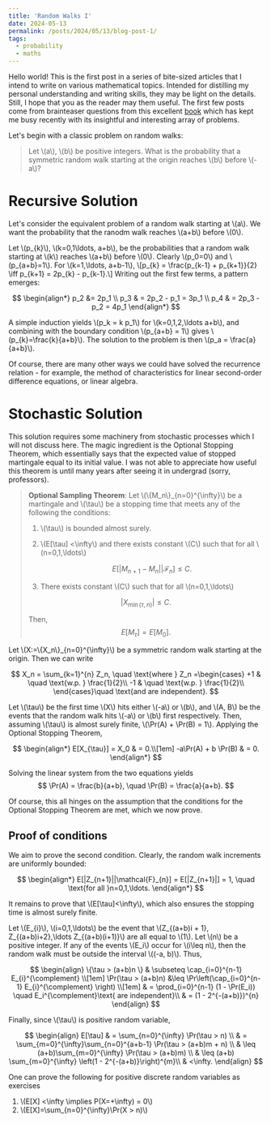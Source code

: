 ```yaml
---
title: 'Random Walks I'
date: 2024-05-13
permalink: /posts/2024/05/13/blog-post-1/
tags:
  - probability 
  - maths
---
```


Hello world! This is the first post in a series of bite-sized articles that I intend to write on various mathematical topics. Intended for distilling my personal understanding and writing skills, they may be light on the details. Still, I hope that you as the reader may them useful. The first few posts come from brainteaser questions from this excellent [book](https://quantnet.com/threads/new-interview-questions-book-probability-and-stochastic-calculus-quant-interview-questions.47947/) which has kept me busy recently with its insightful and interesting array of problems. 

Let's begin with a classic problem on random walks:
> Let \\(a\\), \\(b\\) be positive integers. What is the probability that a symmetric random walk starting at the origin reaches \\(b\\) before \\(-a\\)?

Recursive Solution
======
Let's consider the equivalent problem of a random walk starting at \\(a\\). We want the probability that the ranodm walk reaches \\(a+b\\) before \\(0\\). 

Let \\(p_{k}\\), \\(k=0,1\ldots, a+b\\), be the probabilities that a random walk starting at \\(k\\) reaches \\(a+b\\) before \\(0\\). Clearly \\(p_0=0\\) and \\(p_{a+b}=1\\). For \\(k=1,\ldots, a+b-1\\), 
\\[p_{k} = \frac{p_{k-1} + p_{k+1}}{2} \iff p_{k+1} = 2p_{k} - p_{k-1}.\\]
Writing out the first few terms, a pattern emerges:

$$
  \begin{align*}
    p_2 &= 2p_1 \\
    p_3 & = 2p_2 - p_1 = 3p_1 \\
    p_4 & = 2p_3 - p_2 = 4p_1
    \end{align*}
$$

A simple induction yields \\(p_k = k p_1\\) for \\(k=0,1,2,\ldots a+b\\), and combining with the boundary condition \\(p_{a+b} = 1\\) gives \\(p_{k}=\frac{k}{a+b}\\). The solution to the problem is then \\(p_a = \frac{a}{a+b}\\). 

Of course, there are many other ways we could have solved the recurrence relation - for example, the method of characteristics for linear second-order difference equations, or linear algebra.

Stochastic Solution
======
This solution requires some machinery from stochastic processes which I will not discuss here. The magic ingredient is the Optional Stopping Theorem, which essentially says that the expected value of stopped martingale equal to its initial value. I was not able to appreciate how useful this theorem is until many years after seeing it in undergrad (sorry, professors).
> **Optional Sampling Theorem**: Let \\(\\{M_n\\}_{n=0}^{\infty}\\) be a martingale and \\(\tau\\) be a stopping time that meets any of the following the conditions:
> 1. \\(\tau\\) is bounded almost surely.
> 2. \\(E[\tau] <\infty\\) and there exists constant \\(C\\) such that for all \\(n=0,1,\ldots\\)  
>
>     $$
>       E\left[\left|M_{n+1} - M_{n}\right|| \mathcal{F}_{n}\right] \leq C.
>     $$ 
> 
> 3. There exists constant \\(C\\) such that for all \\(n=0,1,\ldots\\) 
>
> $$
>   |X_{\min(\tau, n)}| \leq C.
> $$
>
> Then, 
> $$
>  E[M_\tau] = E[M_0].
> $$

Let \\(X:=\\{X_n\\}_{n=0}^{\infty}\\) be a symmetric random walk starting at the origin. Then we can write

$$
  X_n = \sum_{k=1}^{n} Z_n, 
          \quad \text{where } 
          Z_n =\begin{cases}
                +1 & \quad \text{w.p. } \frac{1}{2}\\
                -1 & \quad \text{w.p. } \frac{1}{2}\\
                \end{cases}\quad \text{and are independent}.
$$

Let \\(\tau\\) be the first time \\(X\\) hits either \\(-a\\) or \\(b\\), and \\(A, B\\) be the events that the random walk hits \\(-a\\) or \\(b\\) first respectively. Then, assuming \\(\tau\\) is almost surely finite, \\(\Pr(A) + \Pr(B) = 1\\). Applying the Optional Stopping Theorem,

$$
  \begin{align*}
     E[X_{\tau}] = X_0 & = 0.\\[1em]
     -a\Pr(A) + b \Pr(B) & = 0.
    \end{align*}
$$

Solving the linear system from the two equations yields
$$
  \Pr(A) = \frac{b}{a+b}, \quad \Pr(B) = \frac{a}{a+b}.
$$

Of course, this all hinges on the assumption that the conditions for the Optional Stopping Theorem are met, which we now prove. 

Proof of conditions 
------
We aim to prove the second condition. Clearly, the random walk increments are uniformly bounded:

$$
  \begin{align*}
    E[|Z_{n+1}||\mathcal{F}_{n}] = E[|Z_{n+1}|] = 1, \quad \text{for all }n=0,1,\ldots.
  \end{align*}
$$

It remains to prove that \\(E[\tau]<\infty\\), which also ensures the stopping time is almost surely finite.

Let \\(E_{i}\\), \\(i=0,1,\ldots\\) be the event that \\(Z_{(a+b)i + 1}, Z_{(a+b)i+2},\ldots Z_{(a+b)(i+1)}\\) are all equal to \\(1\\). Let \\(n\\) be a positive integer. If any of the events \\(E_i\\) occur for \\(i\leq n\\), then the random walk must be outside the interval \\((-a, b)\\). Thus,

$$
  \begin{align}
    \{\tau > (a+b)n \} & \subseteq \cap_{i=0}^{n-1} E_{i}^{\complement} \\[1em]
    \Pr(\tau > (a+b)n) &\leq \Pr\left(\cap_{i=0}^{n-1} E_{i}^{\complement} \right) \\[1em]
    & = \prod_{i=0}^{n-1} (1 - \Pr(E_i)) \quad E_i^{\complement}\text{ are independent}\\
    & = (1 - 2^{-(a+b)})^{n}
    \end{align}
$$

Finally, since \\(\tau\\) is positive random variable,

$$
  \begin{align}
    E[\tau] & = \sum_{n=0}^{\infty} \Pr(\tau > n) \\
            & = \sum_{m=0}^{\infty}\sum_{n=0}^{a+b-1} \Pr(\tau > (a+b)m + n) \\
            & \leq (a+b)\sum_{m=0}^{\infty} \Pr(\tau > (a+b)m) \\
            & \leq (a+b) \sum_{m=0}^{\infty} \left(1 - 2^{-(a+b)}\right)^{m}\\
            & <\infty.
    \end{align}
$$

One can prove the following for positive discrete random variables as exercises
1. \\(E[X] <\infty \implies P(X=+\infty) = 0\\)
2. \\(E[X]=\sum_{n=0}^{\infty}\Pr(X > n)\\)
